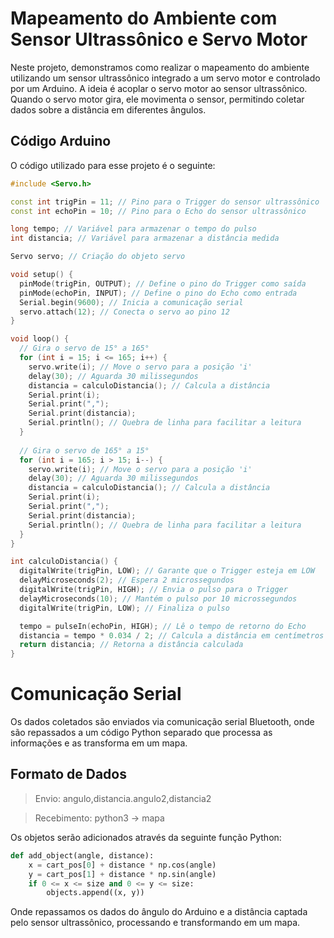 # Mapeamento do Ambiente com Sensor Ultrassônico e Servo Motor

Neste projeto, demonstramos como realizar o mapeamento do ambiente utilizando um sensor ultrassônico integrado a um servo motor e controlado por um Arduino. A ideia é acoplar o servo motor ao sensor ultrassônico. Quando o servo motor gira, ele movimenta o sensor, permitindo coletar dados sobre a distância em diferentes ângulos.

## Código Arduino

O código utilizado para esse projeto é o seguinte:

```cpp
#include <Servo.h>

const int trigPin = 11; // Pino para o Trigger do sensor ultrassônico
const int echoPin = 10; // Pino para o Echo do sensor ultrassônico

long tempo; // Variável para armazenar o tempo do pulso
int distancia; // Variável para armazenar a distância medida

Servo servo; // Criação do objeto servo

void setup() {
  pinMode(trigPin, OUTPUT); // Define o pino do Trigger como saída
  pinMode(echoPin, INPUT); // Define o pino do Echo como entrada
  Serial.begin(9600); // Inicia a comunicação serial
  servo.attach(12); // Conecta o servo ao pino 12
}

void loop() {
  // Gira o servo de 15° a 165°
  for (int i = 15; i <= 165; i++) {  
    servo.write(i); // Move o servo para a posição 'i'
    delay(30); // Aguarda 30 milissegundos
    distancia = calculoDistancia(); // Calcula a distância
    Serial.print(i); 
    Serial.print(","); 
    Serial.print(distancia); 
    Serial.println(); // Quebra de linha para facilitar a leitura
  }
  
  // Gira o servo de 165° a 15°
  for (int i = 165; i > 15; i--) {  
    servo.write(i); // Move o servo para a posição 'i'
    delay(30); // Aguarda 30 milissegundos
    distancia = calculoDistancia(); // Calcula a distância
    Serial.print(i);
    Serial.print(",");
    Serial.print(distancia);
    Serial.println(); // Quebra de linha para facilitar a leitura
  }
}

int calculoDistancia() { 
  digitalWrite(trigPin, LOW); // Garante que o Trigger esteja em LOW
  delayMicroseconds(2); // Espera 2 microssegundos
  digitalWrite(trigPin, HIGH); // Envia o pulso para o Trigger
  delayMicroseconds(10); // Mantém o pulso por 10 microssegundos
  digitalWrite(trigPin, LOW); // Finaliza o pulso

  tempo = pulseIn(echoPin, HIGH); // Lê o tempo de retorno do Echo
  distancia = tempo * 0.034 / 2; // Calcula a distância em centímetros
  return distancia; // Retorna a distância calculada
}
```

# Comunicação Serial
Os dados coletados são enviados via comunicação serial Bluetooth, onde são repassados a um código Python separado que processa as informações e as transforma em um mapa.

## Formato de Dados
> Envio: angulo,distancia.angulo2,distancia2

> Recebimento: python3 -> mapa

Os objetos serão adicionados através da seguinte função Python:

```python
def add_object(angle, distance):
    x = cart_pos[0] + distance * np.cos(angle)
    y = cart_pos[1] + distance * np.sin(angle)
    if 0 <= x <= size and 0 <= y <= size:
        objects.append((x, y))
```

Onde repassamos os dados do ângulo do Arduino e a distância captada pelo sensor ultrassônico, processando e transformando em um mapa.
